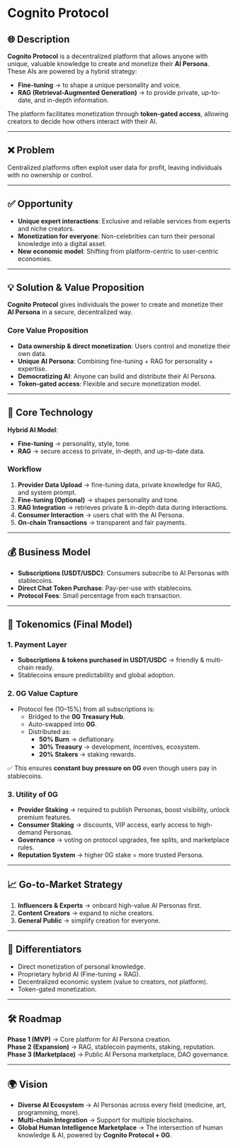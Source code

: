 # Cognito Protocol

## 🌐 Description
**Cognito Protocol** is a decentralized platform that allows anyone with unique, valuable knowledge to create and monetize their **AI Persona**.  
These AIs are powered by a hybrid strategy:
- **Fine-tuning** → to shape a unique personality and voice.  
- **RAG (Retrieval-Augmented Generation)** → to provide private, up-to-date, and in-depth information.  

The platform facilitates monetization through **token-gated access**, allowing creators to decide how others interact with their AI.

---

## ❌ Problem
Centralized platforms often exploit user data for profit, leaving individuals with no ownership or control.

---

## ✅ Opportunity
- **Unique expert interactions**: Exclusive and reliable services from experts and niche creators.  
- **Monetization for everyone**: Non-celebrities can turn their personal knowledge into a digital asset.  
- **New economic model**: Shifting from platform-centric to user-centric economies.  

---

## 💡 Solution & Value Proposition
**Cognito Protocol** gives individuals the power to create and monetize their **AI Persona** in a secure, decentralized way.

### Core Value Proposition
- **Data ownership & direct monetization**: Users control and monetize their own data.  
- **Unique AI Persona**: Combining fine-tuning + RAG for personality + expertise.  
- **Democratizing AI**: Anyone can build and distribute their AI Persona.  
- **Token-gated access**: Flexible and secure monetization model.  

---

## 🔬 Core Technology
**Hybrid AI Model**:
- **Fine-tuning** → personality, style, tone.  
- **RAG** → secure access to private, in-depth, and up-to-date data.  

### Workflow
1. **Provider Data Upload** → fine-tuning data, private knowledge for RAG, and system prompt.  
2. **Fine-tuning (Optional)** → shapes personality and tone.  
3. **RAG Integration** → retrieves private & in-depth data during interactions.  
4. **Consumer Interaction** → users chat with the AI Persona.  
5. **On-chain Transactions** → transparent and fair payments.  

---

## 💰 Business Model
- **Subscriptions (USDT/USDC)**: Consumers subscribe to AI Personas with stablecoins.  
- **Direct Chat Token Purchase**: Pay-per-use with stablecoins.  
- **Protocol Fees**: Small percentage from each transaction.  

---

## 🔗 Tokenomics (Final Model)

### 1. **Payment Layer**
- **Subscriptions & tokens purchased in USDT/USDC** → friendly & multi-chain ready.  
- Stablecoins ensure predictability and global adoption.  

### 2. **0G Value Capture**
- Protocol fee (10–15%) from all subscriptions is:  
  - Bridged to the **0G Treasury Hub**.  
  - Auto-swapped into **0G**.  
  - Distributed as:  
    - **50% Burn** → deflationary.  
    - **30% Treasury** → development, incentives, ecosystem.  
    - **20% Stakers** → staking rewards.  

✅ This ensures **constant buy pressure on 0G** even though users pay in stablecoins.

### 3. **Utility of 0G**
- **Provider Staking** → required to publish Personas, boost visibility, unlock premium features.  
- **Consumer Staking** → discounts, VIP access, early access to high-demand Personas.  
- **Governance** → voting on protocol upgrades, fee splits, and marketplace rules.  
- **Reputation System** → higher 0G stake = more trusted Persona.  

---

## 📈 Go-to-Market Strategy
1. **Influencers & Experts** → onboard high-value AI Personas first.  
2. **Content Creators** → expand to niche creators.  
3. **General Public** → simplify creation for everyone.  

---

## 🎯 Differentiators
- Direct monetization of personal knowledge.  
- Proprietary hybrid AI (Fine-tuning + RAG).  
- Decentralized economic system (value to creators, not platform).  
- Token-gated monetization.  

---

## 🛠 Roadmap
**Phase 1 (MVP)** → Core platform for AI Persona creation.  
**Phase 2 (Expansion)** → RAG, stablecoin payments, staking, reputation.  
**Phase 3 (Marketplace)** → Public AI Persona marketplace, DAO governance.  

---

## 🌍 Vision
- **Diverse AI Ecosystem** → AI Personas across every field (medicine, art, programming, more).  
- **Multi-chain Integration** → Support for multiple blockchains.  
- **Global Human Intelligence Marketplace** → The intersection of human knowledge & AI, powered by **Cognito Protocol + 0G**.  
